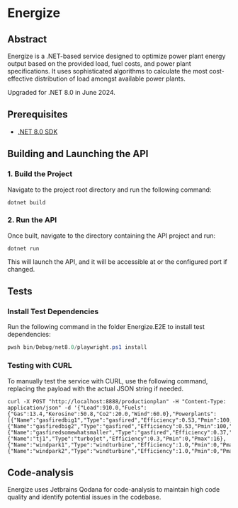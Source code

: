 # Energize

## Abstract

Energize is a .NET-based service designed to optimize power plant energy output based on the provided load, fuel costs, and power plant specifications. It uses sophisticated algorithms to calculate the most cost-effective distribution of load amongst available power plants.

Upgraded for .NET 8.0 in June 2024.

## Prerequisites

-   [.NET 8.0 SDK](https://dotnet.microsoft.com/download/dotnet/8.0)

## Building and Launching the API

### 1. Build the Project

Navigate to the project root directory and run the following command:

```shell
dotnet build
```

### 2. Run the API

Once built, navigate to the directory containing the API project and run:

```shell
dotnet run
```

This will launch the API, and it will be accessible at  or the configured port if changed.

## Tests

### Install Test Dependencies

Run the following command in the folder Energize.E2E to install test dependencies:

```powershell
pwsh bin/Debug/net8.0/playwright.ps1 install
```

### Testing with CURL

To manually test the service with CURL, use the following command, replacing the payload with the actual JSON string if needed.

```shell
curl -X POST "http://localhost:8888/productionplan" -H "Content-Type: application/json" -d '{"Load":910.0,"Fuels":{"Gas":13.4,"Kerosine":50.8,"Co2":20.0,"Wind":60.0},"Powerplants":[{"Name":"gasfiredbig1","Type":"gasfired","Efficiency":0.53,"Pmin":100,"Pmax":460},{"Name":"gasfiredbig2","Type":"gasfired","Efficiency":0.53,"Pmin":100,"Pmax":460},{"Name":"gasfiredsomewhatsmaller","Type":"gasfired","Efficiency":0.37,"Pmin":40,"Pmax":210},{"Name":"tj1","Type":"turbojet","Efficiency":0.3,"Pmin":0,"Pmax":16},{"Name":"windpark1","Type":"windturbine","Efficiency":1.0,"Pmin":0,"Pmax":150},{"Name":"windpark2","Type":"windturbine","Efficiency":1.0,"Pmin":0,"Pmax":36}]}'
```

## Code-analysis

Energize uses Jetbrains Qodana for code-analysis to maintain high code quality and identify potential issues in the codebase.